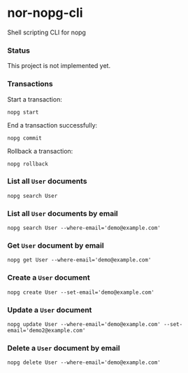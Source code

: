 # nor-nopg-cli

Shell scripting CLI for nopg

### Status

This project is not implemented yet.

### Transactions

Start a transaction:

```
nopg start
```

End a transaction successfully:

```
nopg commit
```

Rollback a transaction:

```
nopg rollback
```

### List all `User` documents

```
nopg search User
```

### List all `User` documents by email

```
nopg search User --where-email='demo@example.com'
```

### Get `User` document by email

```
nopg get User --where-email='demo@example.com'
```

### Create a `User` document

```
nopg create User --set-email='demo@example.com'
```

### Update a `User` document

```
nopg update User --where-email='demo@example.com' --set-email='demo2@example.com'
```

### Delete a `User` document by email

```
nopg delete User --where-email='demo@example.com'
```

